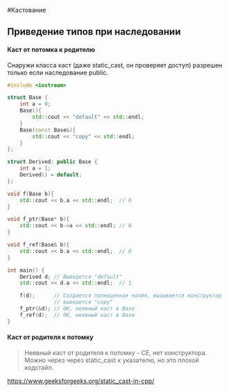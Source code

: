 #Кастование
## Приведение типов при наследовании

#### Каст от потомка к родителю

Снаружи класса каст (даже static_cast, он проверяет доступ) разрешен только если наследование public.

```C++
#include <iostream>

struct Base {
    int a = 0;
    Base(){
        std::cout << "default" << std::endl;
    }
    Base(const Base&){
        std::cout << "copy" << std::endl;
    }
};

struct Derived: public Base {
    int a = 1;
    Derived() = default;
};

void f(Base b){
    std::cout << b.a << std::endl;  // 0
}

void f_ptr(Base* b){
    std::cout << b->a << std::endl; // 0
}

void f_ref(Base& b){
    std::cout << b.a << std::endl;  // 0
}

int main() {
    Derived d; // Выведется "default"
    std::cout << d.a << std::endl;  // 1

    f(d);      // Создается полноценная копия, вызывается конструктор
               // выведется "copy"
    f_ptr(&d); // OK, неявный каст в Base
    f_ref(d);  // OK, неявный каст в Base
}
```

#### Каст от родителя к потомку

> Неявный каст от родителя к потомку - CE, нет конструктора. Можно через через static_cast к указателю, но это плохой кодстайл.

https://www.geeksforgeeks.org/static_cast-in-cpp/